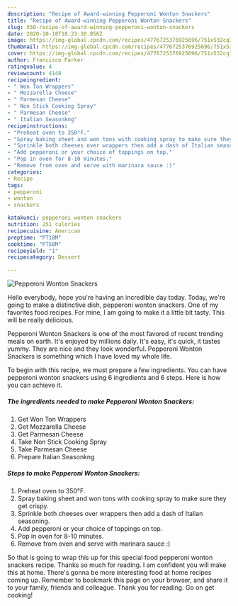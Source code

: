 ```yaml
---
description: "Recipe of Award-winning Pepperoni Wonton Snackers"
title: "Recipe of Award-winning Pepperoni Wonton Snackers"
slug: 550-recipe-of-award-winning-pepperoni-wonton-snackers
date: 2020-10-18T18:23:30.856Z
image: https://img-global.cpcdn.com/recipes/4776725376925696/751x532cq70/pepperoni-wonton-snackers-recipe-main-photo.jpg
thumbnail: https://img-global.cpcdn.com/recipes/4776725376925696/751x532cq70/pepperoni-wonton-snackers-recipe-main-photo.jpg
cover: https://img-global.cpcdn.com/recipes/4776725376925696/751x532cq70/pepperoni-wonton-snackers-recipe-main-photo.jpg
author: Francisco Parker
ratingvalue: 4
reviewcount: 4148
recipeingredient:
- " Won Ton Wrappers"
- " Mozzarella Cheese"
- " Parmesan Cheese"
- " Non Stick Cooking Spray"
- " Parmesan Cheese"
- " Italian Seasonkng"
recipeinstructions:
- "Preheat oven to 350°F."
- "Spray baking sheet and won tons with cooking spray to make sure they get crispy."
- "Sprinkle both cheeses over wrappers then add a dash of Italian seasoning."
- "Add pepperoni or your choice of toppings on top."
- "Pop in oven for 8-10 minutes."
- "Remove from oven and serve with marinara sauce :)"
categories:
- Recipe
tags:
- pepperoni
- wonton
- snackers

katakunci: pepperoni wonton snackers 
nutrition: 251 calories
recipecuisine: American
preptime: "PT18M"
cooktime: "PT50M"
recipeyield: "1"
recipecategory: Dessert

---
```



![Pepperoni Wonton Snackers](https://img-global.cpcdn.com/recipes/4776725376925696/751x532cq70/pepperoni-wonton-snackers-recipe-main-photo.jpg)

Hello everybody, hope you're having an incredible day today. Today, we're going to make a distinctive dish, pepperoni wonton snackers. One of my favorites food recipes. For mine, I am going to make it a little bit tasty. This will be really delicious.



Pepperoni Wonton Snackers is one of the most favored of recent trending meals on earth. It's enjoyed by millions daily. It's easy, it's quick, it tastes yummy. They are nice and they look wonderful. Pepperoni Wonton Snackers is something which I have loved my whole life.


To begin with this recipe, we must prepare a few ingredients. You can have pepperoni wonton snackers using 6 ingredients and 6 steps. Here is how you can achieve it.

<!--inarticleads1-->

##### The ingredients needed to make Pepperoni Wonton Snackers:

1. Get  Won Ton Wrappers
1. Get  Mozzarella Cheese
1. Get  Parmesan Cheese
1. Take  Non Stick Cooking Spray
1. Take  Parmesan Cheese
1. Prepare  Italian Seasonkng




<!--inarticleads2-->

##### Steps to make Pepperoni Wonton Snackers:

1. Preheat oven to 350°F.
1. Spray baking sheet and won tons with cooking spray to make sure they get crispy.
1. Sprinkle both cheeses over wrappers then add a dash of Italian seasoning.
1. Add pepperoni or your choice of toppings on top.
1. Pop in oven for 8-10 minutes.
1. Remove from oven and serve with marinara sauce :)




So that is going to wrap this up for this special food pepperoni wonton snackers recipe. Thanks so much for reading. I am confident you will make this at home. There's gonna be more interesting food at home recipes coming up. Remember to bookmark this page on your browser, and share it to your family, friends and colleague. Thank you for reading. Go on get cooking!
